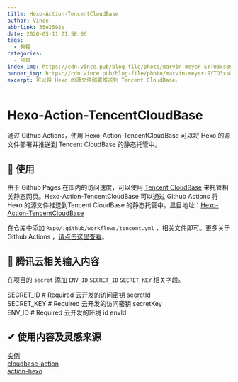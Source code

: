 ```yaml
---
title: Hexo-Action-TencentCloudBase
author: Vince
abbrlink: 35e2592e
date: 2020-05-11 21:58:06
tags:
  - 教程
categories:
  - 项目
index_img: https://cdn.vince.pub/blog-file/photo/marvin-meyer-SYTO3xs06fU-unsplash.jpg
banner_img: https://cdn.vince.pub/blog-file/photo/marvin-meyer-SYTO3xs06fU-unsplash.jpg
excerpt: 可以将 Hexo 的源文件部署推送到 Tencent CloudBase。
---
```

# Hexo-Action-TencentCloudBase

通过 Github Actions，使用 Hexo-Action-TencentCloudBase 可以将 Hexo 的源文件部署并推送到 Tencent CloudBase 的静态托管中。

## 🚀 使用

由于 Github Pages 在国内的访问速度，可以使用 [Tencent CloudBase](https://cloud.tencent.com/product/tcb?from=12334) 来托管相关静态网页。Hexo-Action-TencentCloudBase 可以通过 Github Actions 将 Hexo 的源文件推送到Tencent CloudBase 的静态托管中。显目地址：[Hexo-Action-TencentCloudBase](https://github.com/vinceying/Hexo-Action-TencentCloudBase)

在仓库中添加 `Repo/.github/workflows/tencent.yml` ，相关文件即可。更多关于 Github Actions ，[请点击这里查看](https://help.github.com/en/actions)。

## 🔐 腾讯云相关输入内容

在项目的 `secret` 添加 `ENV_ID` `SECRET_ID` `SECRET_KEY` 相关字段。

SECRET_ID # Required 云开发的访问密钥 secretId  
SECRET_KEY # Required 云开发的访问密钥 secretKey  
ENV_ID # Required 云开发的环境 id envId

## ✔ 使用内容及灵感来源

[实例](https://i.vince.pub)  
[cloudbase-action](https://github.com/TencentCloudBase/cloudbase-action)  
[action-hexo](https://github.com/heowc/action-hexo/issues/3)
